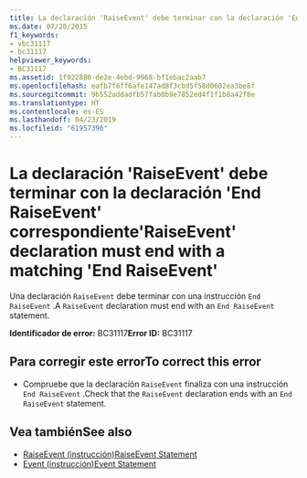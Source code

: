 ```yaml
---
title: La declaración 'RaiseEvent' debe terminar con la declaración 'End RaiseEvent' correspondiente
ms.date: 07/20/2015
f1_keywords:
- vbc31117
- bc31117
helpviewer_keywords:
- BC31117
ms.assetid: 1f922880-de2e-4ebd-9968-bf1ebac2aab7
ms.openlocfilehash: eafb7f6ff6afe147ad8f3cbd5f58d0602ea3be8f
ms.sourcegitcommit: 9b552addadfb57fab0b9e7852ed4f1f1b8a42f8e
ms.translationtype: HT
ms.contentlocale: es-ES
ms.lasthandoff: 04/23/2019
ms.locfileid: "61957396"
---
```

# <a name="raiseevent-declaration-must-end-with-a-matching-end-raiseevent"></a><span data-ttu-id="91a9a-102">La declaración 'RaiseEvent' debe terminar con la declaración 'End RaiseEvent' correspondiente</span><span class="sxs-lookup"><span data-stu-id="91a9a-102">'RaiseEvent' declaration must end with a matching 'End RaiseEvent'</span></span>
<span data-ttu-id="91a9a-103">Una declaración `RaiseEvent` debe terminar con una instrucción `End RaiseEvent` .</span><span class="sxs-lookup"><span data-stu-id="91a9a-103">A `RaiseEvent` declaration must end with an `End RaiseEvent` statement.</span></span>  
  
 <span data-ttu-id="91a9a-104">**Identificador de error:** BC31117</span><span class="sxs-lookup"><span data-stu-id="91a9a-104">**Error ID:** BC31117</span></span>  
  
## <a name="to-correct-this-error"></a><span data-ttu-id="91a9a-105">Para corregir este error</span><span class="sxs-lookup"><span data-stu-id="91a9a-105">To correct this error</span></span>  
  
- <span data-ttu-id="91a9a-106">Compruebe que la declaración `RaiseEvent` finaliza con una instrucción `End RaiseEvent` .</span><span class="sxs-lookup"><span data-stu-id="91a9a-106">Check that the `RaiseEvent` declaration ends with an `End RaiseEvent` statement.</span></span>  
  
## <a name="see-also"></a><span data-ttu-id="91a9a-107">Vea también</span><span class="sxs-lookup"><span data-stu-id="91a9a-107">See also</span></span>

- [<span data-ttu-id="91a9a-108">RaiseEvent (instrucción)</span><span class="sxs-lookup"><span data-stu-id="91a9a-108">RaiseEvent Statement</span></span>](../../visual-basic/language-reference/statements/raiseevent-statement.md)
- [<span data-ttu-id="91a9a-109">Event (instrucción)</span><span class="sxs-lookup"><span data-stu-id="91a9a-109">Event Statement</span></span>](../../visual-basic/language-reference/statements/event-statement.md)
